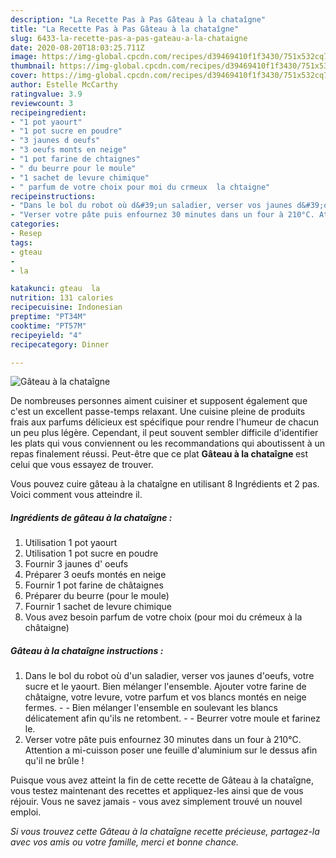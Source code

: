 ```yaml
---
description: "La Recette Pas à Pas Gâteau à la chataîgne"
title: "La Recette Pas à Pas Gâteau à la chataîgne"
slug: 6433-la-recette-pas-a-pas-gateau-a-la-chataigne
date: 2020-08-20T18:03:25.711Z
image: https://img-global.cpcdn.com/recipes/d39469410f1f3430/751x532cq70/gateau-a-la-chataigne-photo-principale-de-la-recette.jpg
thumbnail: https://img-global.cpcdn.com/recipes/d39469410f1f3430/751x532cq70/gateau-a-la-chataigne-photo-principale-de-la-recette.jpg
cover: https://img-global.cpcdn.com/recipes/d39469410f1f3430/751x532cq70/gateau-a-la-chataigne-photo-principale-de-la-recette.jpg
author: Estelle McCarthy
ratingvalue: 3.9
reviewcount: 3
recipeingredient:
- "1 pot yaourt"
- "1 pot sucre en poudre"
- "3 jaunes d oeufs"
- "3 oeufs monts en neige"
- "1 pot farine de chtaignes"
- " du beurre pour le moule"
- "1 sachet de levure chimique"
- " parfum de votre choix pour moi du crmeux  la chtaigne"
recipeinstructions:
- "Dans le bol du robot où d&#39;un saladier, verser vos jaunes d&#39;oeufs, votre sucre et le yaourt. Bien mélanger l&#39;ensemble. Ajouter votre farine de châtaigne, votre levure, votre parfum et vos blancs montés en neige fermes.   Bien mélanger l&#39;ensemble en soulevant les blancs délicatement afin qu&#39;ils ne retombent.  Beurrer votre moule et farinez le."
- "Verser votre pâte puis enfournez 30 minutes dans un four à 210°C. Attention a mi-cuisson poser une feuille d&#39;aluminium sur le dessus afin qu&#39;il ne brûle !"
categories:
- Resep
tags:
- gteau
- 
- la

katakunci: gteau  la 
nutrition: 131 calories
recipecuisine: Indonesian
preptime: "PT34M"
cooktime: "PT57M"
recipeyield: "4"
recipecategory: Dinner

---
```



![Gâteau à la chataîgne](https://img-global.cpcdn.com/recipes/d39469410f1f3430/751x532cq70/gateau-a-la-chataigne-photo-principale-de-la-recette.jpg)

De nombreuses personnes aiment cuisiner et supposent également que c'est un excellent passe-temps relaxant. Une cuisine pleine de produits frais aux parfums délicieux est spécifique pour rendre l'humeur de chacun un peu plus légère. Cependant, il peut souvent sembler difficile d'identifier les plats qui vous conviennent ou les recommandations qui aboutissent à un repas finalement réussi. Peut-être que ce plat <strong> Gâteau à la chataîgne </strong> est celui que vous essayez de trouver.

<!--inarticleads1-->

Vous pouvez cuire gâteau à la chataîgne en utilisant 8 Ingrédients et 2 pas. Voici comment vous atteindre il.

##### Ingrédients de gâteau à la chataîgne :

1. Utilisation 1 pot yaourt
1. Utilisation 1 pot sucre en poudre
1. Fournir 3 jaunes d&#39; oeufs
1. Préparer 3 oeufs montés en neige
1. Fournir 1 pot farine de châtaignes
1. Préparer  du beurre (pour le moule)
1. Fournir 1 sachet de levure chimique
1. Vous avez besoin  parfum de votre choix (pour moi du crémeux à la châtaigne)




<!--inarticleads2-->

##### Gâteau à la chataîgne instructions :

1. Dans le bol du robot où d&#39;un saladier, verser vos jaunes d&#39;oeufs, votre sucre et le yaourt. Bien mélanger l&#39;ensemble. Ajouter votre farine de châtaigne, votre levure, votre parfum et vos blancs montés en neige fermes.  -  - Bien mélanger l&#39;ensemble en soulevant les blancs délicatement afin qu&#39;ils ne retombent. -  - Beurrer votre moule et farinez le.
1. Verser votre pâte puis enfournez 30 minutes dans un four à 210°C. Attention a mi-cuisson poser une feuille d&#39;aluminium sur le dessus afin qu&#39;il ne brûle !




<!--inarticleads1-->

<p>
Puisque vous avez atteint la fin de cette recette de Gâteau à la chataîgne, vous testez maintenant des recettes et appliquez-les ainsi que de vous réjouir. Vous ne savez jamais - vous avez simplement trouvé un nouvel emploi.
</p>

<p>
<i>Si vous trouvez cette Gâteau à la chataîgne recette précieuse, partagez-la avec vos amis ou votre famille, merci et bonne chance.</i>
</p>
